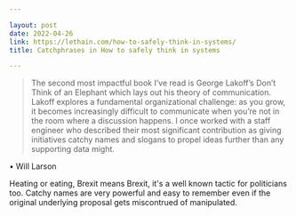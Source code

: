 ```yaml
---

layout: post
date: 2022-04-26
link: https://lethain.com/how-to-safely-think-in-systems/
title: Catchphrases in How to safely think in systems

---
```


> The second most impactful book I’ve read is George Lakoff’s Don’t Think of an Elephant which lays out his theory of communication. Lakoff explores a fundamental organizational challenge: as you grow, it becomes increasingly difficult to communicate when you’re not in the room where a discussion happens. I once worked with a staff engineer who described their most significant contribution as giving initiatives catchy names and slogans to propel ideas further than any supporting data might.

• Will Larson

Heating or eating, Brexit means Brexit, it's a well known tactic for politicians too. Catchy names are very powerful and easy to remember even if the original underlying proposal gets miscontrued of manipulated.
